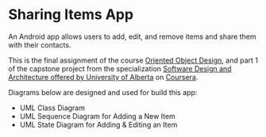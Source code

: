 # Sharing Items App

An Android app allows users to add, edit, and remove items and share them with their contacts.


This is the final assignment of the course [Oriented Object Design](https://www.coursera.org/learn/object-oriented-design), and part 1 of the capstone project from the specialization [Software Design and Architecture offered by University of Alberta](https://www.coursera.org/specializations/software-design-architecture) on [Coursera](https://www.coursera.org).


Diagrams below are designed and used for build this app:
* UML Class Diagram
* UML Sequence Diagram for Adding a New Item
* UML State Diagram for Adding & Editing an Item


